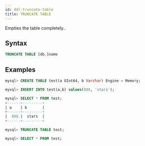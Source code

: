 ```yaml
---
id: ddl-truncate-table
title: TRUNCATE TABLE
---
```


Empties the table completely..

## Syntax

```sql
TRUNCATE TABLE [db.]name
```

## Examples

```sql
mysql> CREATE TABLE test(a UInt64, b Varchar) Engine = Memory;

mysql> INSERT INTO test(a,b) values(888, 'stars');

mysql> SELECT * FROM test;
+------+---------+
| a    | b       |
+------+---------+
|  888 |  stars  |
+------+---------+

mysql> TRUNCATE TABLE test;

mysql> SELECT * FROM test;

```
